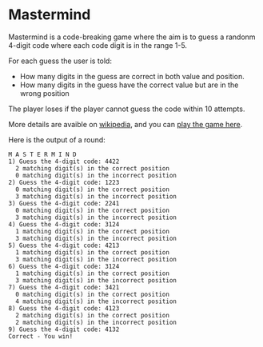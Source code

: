 # Mastermind
Mastermind is a code-breaking game where the aim is to guess a randonm 4-digit code where each code digit is in the range 1-5. 

For each guess the user is told: 
* How many digits in the guess are correct in both value and position. 
* How many digits in the guess have the correct value but are in the wrong position

The player loses if the player cannot guess the code within 10 attempts.

More details are avaible on [wikipedia](https://en.wikipedia.org/wiki/Mastermind_(board_game)), and you can [play the game here](https://www.webgamesonline.com/mastermind/).

Here is the output of a round:
```
M A S T E R M I N D
1) Guess the 4-digit code: 4422
  2 matching digit(s) in the correct position
  0 matching digit(s) in the incorrect position
2) Guess the 4-digit code: 1223
  0 matching digit(s) in the correct position
  3 matching digit(s) in the incorrect position
3) Guess the 4-digit code: 2241
  0 matching digit(s) in the correct position
  3 matching digit(s) in the incorrect position
4) Guess the 4-digit code: 3124
  1 matching digit(s) in the correct position
  3 matching digit(s) in the incorrect position
5) Guess the 4-digit code: 4213
  1 matching digit(s) in the correct position
  3 matching digit(s) in the incorrect position
6) Guess the 4-digit code: 3124
  1 matching digit(s) in the correct position
  3 matching digit(s) in the incorrect position
7) Guess the 4-digit code: 3421
  0 matching digit(s) in the correct position
  4 matching digit(s) in the incorrect position
8) Guess the 4-digit code: 4123
  2 matching digit(s) in the correct position
  2 matching digit(s) in the incorrect position
9) Guess the 4-digit code: 4132
Correct - You win!
```